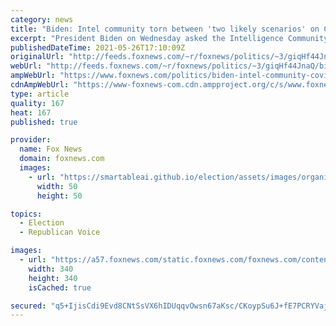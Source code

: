 ```yaml
---
category: news
title: "Biden: Intel community torn between 'two likely scenarios' on COVID-19 outbreak source"
excerpt: "President Biden on Wednesday asked the Intelligence Community to \"redouble\" their efforts to \"collect and analyze\" information that could bring the U.S. closer to a \"definitive conclusion\" on the origins of the novel coronavirus, saying U.S. intelligence officials are currently torn between \"two likely"
publishedDateTime: 2021-05-26T17:10:09Z
originalUrl: "http://feeds.foxnews.com/~r/foxnews/politics/~3/giqHf44JnaQ/biden-intel-community-covid-origin-probe-lab-leak-theory"
webUrl: "http://feeds.foxnews.com/~r/foxnews/politics/~3/giqHf44JnaQ/biden-intel-community-covid-origin-probe-lab-leak-theory"
ampWebUrl: "https://www.foxnews.com/politics/biden-intel-community-covid-origin-probe-lab-leak-theory.amp"
cdnAmpWebUrl: "https://www-foxnews-com.cdn.ampproject.org/c/s/www.foxnews.com/politics/biden-intel-community-covid-origin-probe-lab-leak-theory.amp"
type: article
quality: 167
heat: 167
published: true

provider:
  name: Fox News
  domain: foxnews.com
  images:
    - url: "https://smartableai.github.io/election/assets/images/organizations/foxnews.com-50x50.jpg"
      width: 50
      height: 50

topics:
  - Election
  - Republican Voice

images:
  - url: "https://a57.foxnews.com/static.foxnews.com/foxnews.com/content/uploads/2020/10/340/340/brooke-singman-headshot.jpg?ve=1&tl=1"
    width: 340
    height: 340
    isCached: true

secured: "q5+IjisCdi9Evd8CNtSsVX6hIDUqqvOwsn67aKsc/CKoypSu6J+fE7PCRYVajKZznXOO4UwhxkvEA/9sTWJI4UMCIczcgVRlqNbqq0fzqga8WDqmhgR9H0qa03qnOX5i0zAJkyvp0VUZGaTBsJbIOAlkltrNMxXAa/5kZsq5SpdezTW52IHTqG3cg0pa8uGL/v9QWX0p9LTBrYQKu9earkQiknbQSO1fkPBysicZmm9D9NIBdaAHshWJyPGpqOxMQ2Wq0PfVKC1t4M7T+K2pu48q7yr8iPcrAU4qBss/lyO32CD9cspJKzSpkasNtjG+Qin0/BuNQuudb+7unsOqcmHaZqD7clENSGRKIi8T+Cw=;2Suvv97Y8YXU/+o87ReiCA=="
---
```


